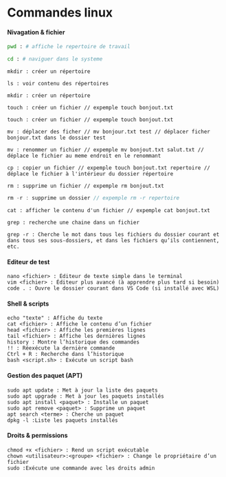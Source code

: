 # Commandes linux

#### Nivagation & fichier

```bash
pwd : # affiche le repertoire de travail
```
```zsh
cd : # naviguer dans le systeme
```
```ubuntu
mkdir : créer un répertoire
```
```ubuntu
ls : voir contenu des répertoires
```

```ubuntu
mkdir : créer un répertoire
```
```ubuntu
touch : créer un fichier // expemple touch bonjout.txt
```
```ubuntu
touch : créer un fichier // expemple touch bonjout.txt
```
```ubuntu
mv : déplacer des ficher // mv bonjour.txt test // déplacer ficher bonjour.txt dans le dossier test
```

```ubuntu
mv : renommer un fichier // expemple mv bonjout.txt salut.txt // déplace le fichier au meme endroit en le renommant
```

```ubuntu
cp : copier un fichier // expemple touch bonjout.txt repertoire // déplace le fichier à l'intérieur du dossier répertoire
```

```ubuntu
rm : supprime un fichier // expemple rm bonjout.txt
```
```typeScript
rm -r : supprime un dossier // expemple rm -r repertoire
```
```ubuntu
cat : afficher le contenu d'un fichier // expemple cat bonjout.txt
```
```ubuntu
grep : recherche une chaine dans un fichier
```
```ubuntu
grep -r : Cherche le mot dans tous les fichiers du dossier courant et dans tous ses sous-dossiers, et dans les fichiers qu’ils contiennent, etc.
```

#### Editeur de test 
```ubuntu
nano <fichier> : Éditeur de texte simple dans le terminal
vim <fichier> : Éditeur plus avancé (à apprendre plus tard si besoin)
code . : Ouvre le dossier courant dans VS Code (si installé avec WSL)

```

#### Shell & scripts

```ubuntu
echo "texte" : Affiche du texte
cat <fichier> : Affiche le contenu d’un fichier
head <fichier> : Affiche les premières lignes
tail <fichier> : Affiche les dernières lignes
history : Montre l’historique des commandes
!! : Réexécute la dernière commande
Ctrl + R : Recherche dans l’historique
bash <script.sh> : Exécute un script bash
```

#### Gestion des paquet (APT)

```ubuntu
sudo apt update : Met à jour la liste des paquets
sudo apt upgrade : Met à jour les paquets installés
sudo apt install <paquet> : Installe un paquet
sudo apt remove <paquet> : Supprime un paquet
apt search <terme> : Cherche un paquet
dpkg -l :Liste les paquets installés
```

#### Droits & permissions

```ubuntu
chmod +x <fichier> : Rend un script exécutable
chown <utilisateur>:<groupe> <fichier> : Change le propriétaire d’un fichier
sudo :Exécute une commande avec les droits admin
```











